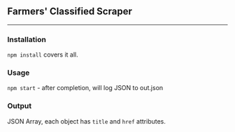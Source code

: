 ## Farmers' Classified Scraper
-------

### Installation
`npm install` covers it all.

### Usage
`npm start` - after completion, will log JSON to out.json

### Output
JSON Array, each object has `title` and `href` attributes.